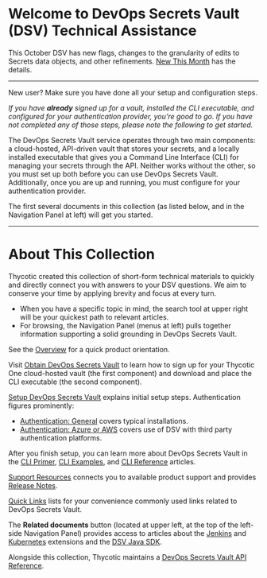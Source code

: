 ﻿[title]: # (Getting Started)
[tags]: # (DevOps Secrets Vault,DSV,)
[priority]: # (1)

# Welcome to DevOps Secrets Vault (DSV) Technical Assistance

This October DSV has new flags, changes to the granularity of edits to Secrets data objects, and other refinements. [New This Month](new-this-month.md) has the details.

---

New user? Make sure you have done all your setup and configuration steps.

*If you have **already** signed up for a vault, installed the CLI executable, and configured for your authentication provider, you’re good to go. If you have not completed any of those steps, please note the following to get started.*

The DevOps Secrets Vault service operates through two main components: a cloud-hosted, API-driven vault that stores your secrets, and a locally installed executable that gives you a Command Line Interface (CLI) for managing your secrets through the API. Neither works without the other, so you must set up both before you can use DevOps Secrets Vault. Additionally, once you are up and running, you must configure for your authentication provider.

The first several documents in this collection (as listed below, and in the Navigation Panel at left) will get you started.

---

# About This Collection

Thycotic created this collection of short-form technical materials to quickly and directly connect you with answers to your DSV questions. We aim to conserve your time by applying brevity and focus at every turn.

* When you have a specific topic in mind, the search tool at upper right will be your quickest path to relevant articles.
* For browsing, the Navigation Panel (menus at left) pulls together information supporting a solid grounding in DevOps Secrets Vault.

See the [Overview](./overview/index.md) for a quick product orientation.

Visit [Obtain DevOps Secrets Vault](./obtain/index.md) to learn how to sign up for your Thycotic One cloud-hosted vault (the first component) and download and place the CLI executable (the second component).

[Setup DevOps Secrets Vault](./setup/index.md) explains initial setup steps. Authentication figures prominently:

* [Authentication: General](./authent-gen/index.md) covers typical installations.
* [Authentication: Azure or AWS](./authent-azure-aws/index.md) covers use of DSV with third party authentication platforms.

After you finish setup, you can learn more about DevOps Secrets Vault in the [CLI Primer](./cli-primer/index.md), [CLI Examples](./cli-examples/index.md), and [CLI Reference](./cli-ref/index.md) articles.

[Support Resources](./cust-support/index.md) connects you to available product support and provides [Release Notes](./cust-support/release-notes.md).

[Quick Links](./quick-links/) lists for your convenience commonly used links related to DevOps Secrets Vault.

The **Related documents** button (located at upper left, at the top of the left-side Navigation Panel) provides access to articles about the [Jenkins](/dsv-extension-jenkins) and [Kubernetes](/dsv-extension-kubernetes) extensions and the [DSV Java SDK](/dsv-sdk-java).

Alongside this collection, Thycotic maintains a [DevOps Secrets Vault API Reference](https://dsv.thycotic.com/api).
